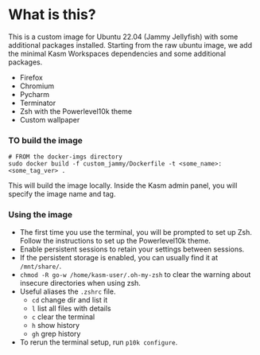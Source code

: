 # What is this?
This is a custom image for Ubuntu 22.04 (Jammy Jellyfish) with some additional packages installed.
Starting from the raw ubuntu image, we add the minimal Kasm Workspaces dependencies and some additional packages.

- Firefox
- Chromium
- Pycharm
- Terminator
- Zsh with the Powerlevel10k theme
- Custom wallpaper

### TO build the image
```
# FROM the docker-imgs directory
sudo docker build -f custom_jammy/Dockerfile -t <some_name>:<some_tag_ver> .
```
This will build the image locally. Inside the Kasm admin panel, you will specify the image name and tag.

### Using the image
- The first time you use the terminal, you will be prompted to set up Zsh. Follow the instructions to set up the Powerlevel10k theme.
- Enable persistent sessions to retain your settings between sessions.
- If the persistent storage is enabled, you can usually find it at `/mnt/share/`.
- `chmod -R go-w /home/kasm-user/.oh-my-zsh` to clear the warning about insecure directories when using zsh.
- Useful aliases the `.zshrc` file.
    - `cd` change dir and list it
    - `l` list all files with details
    - `c` clear the terminal
    - `h` show history
    - `gh` grep history
- To rerun the terminal setup, run `p10k configure`.